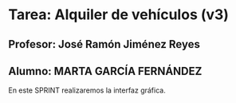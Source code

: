# Tarea: Alquiler de vehículos (v3)
## Profesor: José Ramón Jiménez Reyes
## Alumno: MARTA GARCÍA FERNÁNDEZ

En este SPRINT realizaremos la interfaz gráfica.